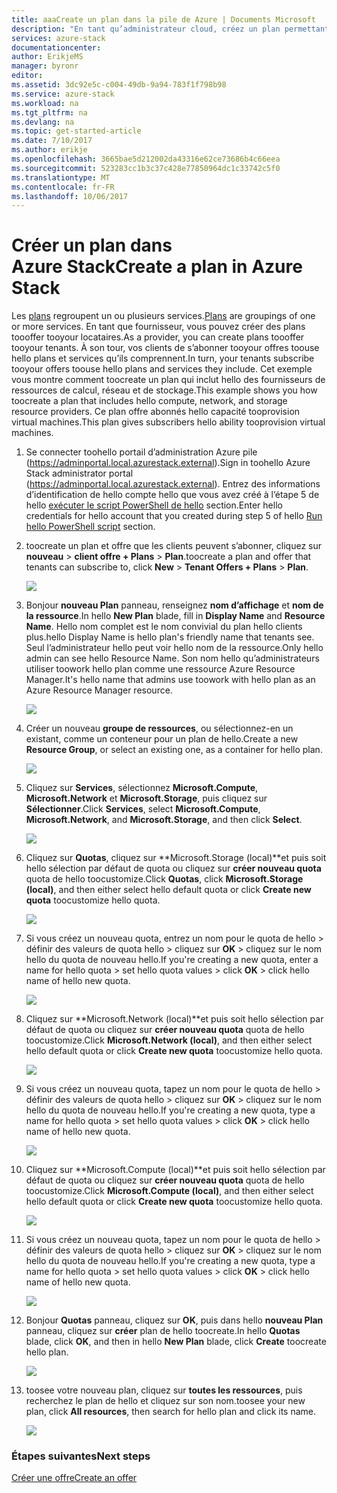 ```yaml
---
title: aaaCreate un plan dans la pile de Azure | Documents Microsoft
description: "En tant qu’administrateur cloud, créez un plan permettant aux abonnés d’approvisionner des machines virtuelles."
services: azure-stack
documentationcenter: 
author: ErikjeMS
manager: byronr
editor: 
ms.assetid: 3dc92e5c-c004-49db-9a94-783f1f798b98
ms.service: azure-stack
ms.workload: na
ms.tgt_pltfrm: na
ms.devlang: na
ms.topic: get-started-article
ms.date: 7/10/2017
ms.author: erikje
ms.openlocfilehash: 3665bae5d212002da43316e62ce73686b4c66eea
ms.sourcegitcommit: 523283cc1b3c37c428e77850964dc1c33742c5f0
ms.translationtype: MT
ms.contentlocale: fr-FR
ms.lasthandoff: 10/06/2017
---
```

# <a name="create-a-plan-in-azure-stack"></a><span data-ttu-id="1bb5c-103">Créer un plan dans Azure Stack</span><span class="sxs-lookup"><span data-stu-id="1bb5c-103">Create a plan in Azure Stack</span></span>
<span data-ttu-id="1bb5c-104">Les [plans](azure-stack-key-features.md) regroupent un ou plusieurs services.</span><span class="sxs-lookup"><span data-stu-id="1bb5c-104">[Plans](azure-stack-key-features.md) are groupings of one or more services.</span></span> <span data-ttu-id="1bb5c-105">En tant que fournisseur, vous pouvez créer des plans toooffer tooyour locataires.</span><span class="sxs-lookup"><span data-stu-id="1bb5c-105">As a provider, you can create plans toooffer tooyour tenants.</span></span> <span data-ttu-id="1bb5c-106">À son tour, vos clients de s’abonner tooyour offres toouse hello plans et services qu’ils comprennent.</span><span class="sxs-lookup"><span data-stu-id="1bb5c-106">In turn, your tenants subscribe tooyour offers toouse hello plans and services they include.</span></span> <span data-ttu-id="1bb5c-107">Cet exemple vous montre comment toocreate un plan qui inclut hello des fournisseurs de ressources de calcul, réseau et de stockage.</span><span class="sxs-lookup"><span data-stu-id="1bb5c-107">This example shows you how toocreate a plan that includes hello compute, network, and storage resource providers.</span></span> <span data-ttu-id="1bb5c-108">Ce plan offre abonnés hello capacité tooprovision virtual machines.</span><span class="sxs-lookup"><span data-stu-id="1bb5c-108">This plan gives subscribers hello ability tooprovision virtual machines.</span></span>

1. <span data-ttu-id="1bb5c-109">Se connecter toohello portail d’administration Azure pile (https://adminportal.local.azurestack.external).</span><span class="sxs-lookup"><span data-stu-id="1bb5c-109">Sign in toohello Azure Stack administrator portal (https://adminportal.local.azurestack.external).</span></span> <span data-ttu-id="1bb5c-110">Entrez des informations d’identification de hello compte hello que vous avez créé à l’étape 5 de hello [exécuter le script PowerShell de hello](azure-stack-run-powershell-script.md) section.</span><span class="sxs-lookup"><span data-stu-id="1bb5c-110">Enter hello credentials for hello account that you created during step 5 of hello [Run hello PowerShell script](azure-stack-run-powershell-script.md) section.</span></span>

2. <span data-ttu-id="1bb5c-111">toocreate un plan et offre que les clients peuvent s’abonner, cliquez sur **nouveau** > **client offre + Plans** > **Plan**.</span><span class="sxs-lookup"><span data-stu-id="1bb5c-111">toocreate a plan and offer that tenants can subscribe to, click **New** > **Tenant Offers + Plans** > **Plan**.</span></span>

   ![](media/azure-stack-create-plan/image01.png)
3. <span data-ttu-id="1bb5c-112">Bonjour **nouveau Plan** panneau, renseignez **nom d’affichage** et **nom de la ressource**.</span><span class="sxs-lookup"><span data-stu-id="1bb5c-112">In hello **New Plan** blade, fill in **Display Name** and **Resource Name**.</span></span> <span data-ttu-id="1bb5c-113">Hello nom complet est le nom convivial du plan hello clients plus.</span><span class="sxs-lookup"><span data-stu-id="1bb5c-113">hello Display Name is hello plan's friendly name that tenants see.</span></span> <span data-ttu-id="1bb5c-114">Seul l’administrateur hello peut voir hello nom de la ressource.</span><span class="sxs-lookup"><span data-stu-id="1bb5c-114">Only hello admin can see hello Resource Name.</span></span> <span data-ttu-id="1bb5c-115">Son nom hello qu’administrateurs utiliser toowork hello plan comme une ressource Azure Resource Manager.</span><span class="sxs-lookup"><span data-stu-id="1bb5c-115">It's hello name that admins use toowork with hello plan as an Azure Resource Manager resource.</span></span>

   ![](media/azure-stack-create-plan/image02.png)
4. <span data-ttu-id="1bb5c-116">Créer un nouveau **groupe de ressources**, ou sélectionnez-en un existant, comme un conteneur pour un plan de hello.</span><span class="sxs-lookup"><span data-stu-id="1bb5c-116">Create a new **Resource Group**, or select an existing one, as a container for hello plan.</span></span>

   ![](media/azure-stack-create-plan/image02a.png)
5. <span data-ttu-id="1bb5c-117">Cliquez sur **Services**, sélectionnez **Microsoft.Compute**, **Microsoft.Network** et **Microsoft.Storage**, puis cliquez sur **Sélectionner**.</span><span class="sxs-lookup"><span data-stu-id="1bb5c-117">Click **Services**, select **Microsoft.Compute**, **Microsoft.Network**, and **Microsoft.Storage**, and then click **Select**.</span></span>

   ![](media/azure-stack-create-plan/image03.png)
6. <span data-ttu-id="1bb5c-118">Cliquez sur **Quotas**, cliquez sur **Microsoft.Storage (local)**et puis soit hello sélection par défaut de quota ou cliquez sur **créer nouveau quota** quota de hello toocustomize.</span><span class="sxs-lookup"><span data-stu-id="1bb5c-118">Click **Quotas**, click **Microsoft.Storage (local)**, and then either select hello default quota or click **Create new quota** toocustomize hello quota.</span></span>

   ![](media/azure-stack-create-plan/image04.png)
7. <span data-ttu-id="1bb5c-119">Si vous créez un nouveau quota, entrez un nom pour le quota de hello > définir des valeurs de quota hello > cliquez sur **OK** > cliquez sur le nom hello du quota de nouveau hello.</span><span class="sxs-lookup"><span data-stu-id="1bb5c-119">If you're creating a new quota, enter a name for hello quota > set hello quota values > click **OK** > click hello name of hello new quota.</span></span>

   ![](media/azure-stack-create-plan/image06.png)
8. <span data-ttu-id="1bb5c-120">Cliquez sur **Microsoft.Network (local)**et puis soit hello sélection par défaut de quota ou cliquez sur **créer nouveau quota** quota de hello toocustomize.</span><span class="sxs-lookup"><span data-stu-id="1bb5c-120">Click **Microsoft.Network (local)**, and then either select hello default quota or click **Create new quota** toocustomize hello quota.</span></span>

    ![](media/azure-stack-create-plan/image07.png)
9. <span data-ttu-id="1bb5c-121">Si vous créez un nouveau quota, tapez un nom pour le quota de hello > définir des valeurs de quota hello > cliquez sur **OK** > cliquez sur le nom hello du quota de nouveau hello.</span><span class="sxs-lookup"><span data-stu-id="1bb5c-121">If you're creating a new quota, type a name for hello quota > set hello quota values > click **OK** > click hello name of hello new quota.</span></span>

    ![](media/azure-stack-create-plan/image08.png)
10. <span data-ttu-id="1bb5c-122">Cliquez sur **Microsoft.Compute (local)**et puis soit hello sélection par défaut de quota ou cliquez sur **créer nouveau quota** quota de hello toocustomize.</span><span class="sxs-lookup"><span data-stu-id="1bb5c-122">Click **Microsoft.Compute (local)**, and then either select hello default quota or click **Create new quota** toocustomize hello quota.</span></span>

    ![](media/azure-stack-create-plan/image09.png)
11. <span data-ttu-id="1bb5c-123">Si vous créez un nouveau quota, tapez un nom pour le quota de hello > définir des valeurs de quota hello > cliquez sur **OK** > cliquez sur le nom hello du quota de nouveau hello.</span><span class="sxs-lookup"><span data-stu-id="1bb5c-123">If you're creating a new quota, type a name for hello quota > set hello quota values > click **OK** > click hello name of hello new quota.</span></span>

    ![](media/azure-stack-create-plan/image10.png)
12. <span data-ttu-id="1bb5c-124">Bonjour **Quotas** panneau, cliquez sur **OK**, puis dans hello **nouveau Plan** panneau, cliquez sur **créer** plan de hello toocreate.</span><span class="sxs-lookup"><span data-stu-id="1bb5c-124">In hello **Quotas** blade, click **OK**, and then in hello **New Plan** blade, click **Create** toocreate hello plan.</span></span>

    ![](media/azure-stack-create-plan/image11.png)
13. <span data-ttu-id="1bb5c-125">toosee votre nouveau plan, cliquez sur **toutes les ressources**, puis recherchez le plan de hello et cliquez sur son nom.</span><span class="sxs-lookup"><span data-stu-id="1bb5c-125">toosee your new plan, click **All resources**, then search for hello plan and click its name.</span></span>

    ![](media/azure-stack-create-plan/image12.png)

### <a name="next-steps"></a><span data-ttu-id="1bb5c-126">Étapes suivantes</span><span class="sxs-lookup"><span data-stu-id="1bb5c-126">Next steps</span></span>
[<span data-ttu-id="1bb5c-127">Créer une offre</span><span class="sxs-lookup"><span data-stu-id="1bb5c-127">Create an offer</span></span>](azure-stack-create-offer.md)
